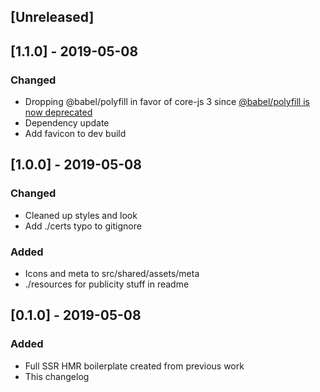 ## [Unreleased]

## [1.1.0] - 2019-05-08
### Changed
- Dropping @babel/polyfill in favor of core-js 3 since [@babel/polyfill is now deprecated](https://github.com/zloirock/core-js/blob/master/docs/2019-03-19-core-js-3-babel-and-a-look-into-the-future.md#babelpolyfill)
- Dependency update
- Add favicon to dev build

## [1.0.0] - 2019-05-08
### Changed
- Cleaned up styles and look
- Add ./certs typo to gitignore
### Added
- Icons and meta to src/shared/assets/meta
- ./resources for publicity stuff in readme

## [0.1.0] - 2019-05-08
### Added
- Full SSR HMR boilerplate created from previous work
- This changelog




